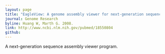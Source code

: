 ```yaml
---
layout: page
title: "EagleView: A genome assembly viewer for next-generation sequencing technologies"
journal: Genome Research
byline: Huang W, Marth G. 2008.
link: http://www.ncbi.nlm.nih.gov/pubmed/18550804
github: 
---
```


A next-generation sequence assembly viewer program. 